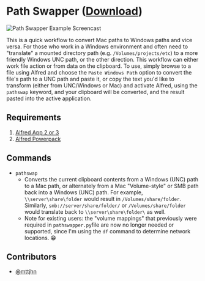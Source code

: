 Path Swapper ([Download](https://raw.github.com/mttjhn/alfred-workflows/master/Workflows/PathSwapper/PathSwapper.alfredworkflow))
=====================
![Path Swapper Example Screencast](https://raw.github.com/mttjhn/alfred-workflows/blob/master/Workflows/PathSwapper/Screencast001.gif)

This is a quick workflow to convert Mac paths to Windows paths and vice versa. For those who work in a Windows environment and often need to "translate" a mounted directory path (e.g. `/Volumes/projects/etc`) to a more friendly Windows UNC path, or the other direction. This workflow can either work file action or from data on the clipboard. To use, simply browse to a file using Alfred and choose the `Paste Windows Path` option to convert the file's path to a UNC path and paste it, or copy the text you'd like to transform (either from UNC/Windows or Mac) and activate Alfred, using the `pathswap` keyword, and your clipboard will be converted, and the result pasted into the active application.

## Requirements
1. [Alfred App 2 or 3](http://www.alfredapp.com/#download)
1. [Alfred Powerpack](https://buy.alfredapp.com/)

## Commands
- `pathswap`
    * Converts the current clipboard contents from a Windows (UNC) path to a Mac path, or alternately from a Mac "Volume-style" or SMB path back into a Windows (UNC) path. For example, `\\server\share\folder` would result in `/Volumes/share/folder`. Similarly, `smb://server/share/folder/` or `/Volumes/share/folder` would translate back to `\\server\share\folder\` as well. 
    * Note for existing users: the "volume mappings" that previously were required in `pathswapper.py`file are now no longer needed or supported, since I'm using the `df` command to determine network locations. 😁

## Contributors
- [@mttjhn](https://github.com/mttjhn)

